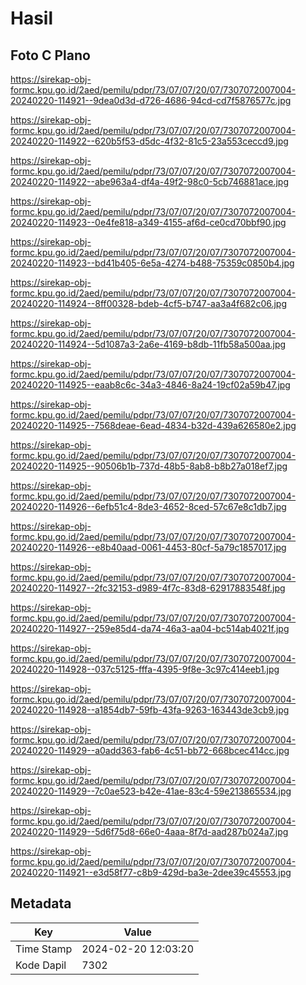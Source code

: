 # Hasil

## Foto C Plano

https://sirekap-obj-formc.kpu.go.id/2aed/pemilu/pdpr/73/07/07/20/07/7307072007004-20240220-114921--9dea0d3d-d726-4686-94cd-cd7f5876577c.jpg

https://sirekap-obj-formc.kpu.go.id/2aed/pemilu/pdpr/73/07/07/20/07/7307072007004-20240220-114922--620b5f53-d5dc-4f32-81c5-23a553ceccd9.jpg

https://sirekap-obj-formc.kpu.go.id/2aed/pemilu/pdpr/73/07/07/20/07/7307072007004-20240220-114922--abe963a4-df4a-49f2-98c0-5cb746881ace.jpg

https://sirekap-obj-formc.kpu.go.id/2aed/pemilu/pdpr/73/07/07/20/07/7307072007004-20240220-114923--0e4fe818-a349-4155-af6d-ce0cd70bbf90.jpg

https://sirekap-obj-formc.kpu.go.id/2aed/pemilu/pdpr/73/07/07/20/07/7307072007004-20240220-114923--bd41b405-6e5a-4274-b488-75359c0850b4.jpg

https://sirekap-obj-formc.kpu.go.id/2aed/pemilu/pdpr/73/07/07/20/07/7307072007004-20240220-114924--8ff00328-bdeb-4cf5-b747-aa3a4f682c06.jpg

https://sirekap-obj-formc.kpu.go.id/2aed/pemilu/pdpr/73/07/07/20/07/7307072007004-20240220-114924--5d1087a3-2a6e-4169-b8db-11fb58a500aa.jpg

https://sirekap-obj-formc.kpu.go.id/2aed/pemilu/pdpr/73/07/07/20/07/7307072007004-20240220-114925--eaab8c6c-34a3-4846-8a24-19cf02a59b47.jpg

https://sirekap-obj-formc.kpu.go.id/2aed/pemilu/pdpr/73/07/07/20/07/7307072007004-20240220-114925--7568deae-6ead-4834-b32d-439a626580e2.jpg

https://sirekap-obj-formc.kpu.go.id/2aed/pemilu/pdpr/73/07/07/20/07/7307072007004-20240220-114925--90506b1b-737d-48b5-8ab8-b8b27a018ef7.jpg

https://sirekap-obj-formc.kpu.go.id/2aed/pemilu/pdpr/73/07/07/20/07/7307072007004-20240220-114926--6efb51c4-8de3-4652-8ced-57c67e8c1db7.jpg

https://sirekap-obj-formc.kpu.go.id/2aed/pemilu/pdpr/73/07/07/20/07/7307072007004-20240220-114926--e8b40aad-0061-4453-80cf-5a79c1857017.jpg

https://sirekap-obj-formc.kpu.go.id/2aed/pemilu/pdpr/73/07/07/20/07/7307072007004-20240220-114927--2fc32153-d989-4f7c-83d8-62917883548f.jpg

https://sirekap-obj-formc.kpu.go.id/2aed/pemilu/pdpr/73/07/07/20/07/7307072007004-20240220-114927--259e85d4-da74-46a3-aa04-bc514ab4021f.jpg

https://sirekap-obj-formc.kpu.go.id/2aed/pemilu/pdpr/73/07/07/20/07/7307072007004-20240220-114928--037c5125-fffa-4395-9f8e-3c97c414eeb1.jpg

https://sirekap-obj-formc.kpu.go.id/2aed/pemilu/pdpr/73/07/07/20/07/7307072007004-20240220-114928--a1854db7-59fb-43fa-9263-163443de3cb9.jpg

https://sirekap-obj-formc.kpu.go.id/2aed/pemilu/pdpr/73/07/07/20/07/7307072007004-20240220-114929--a0add363-fab6-4c51-bb72-668bcec414cc.jpg

https://sirekap-obj-formc.kpu.go.id/2aed/pemilu/pdpr/73/07/07/20/07/7307072007004-20240220-114929--7c0ae523-b42e-41ae-83c4-59e213865534.jpg

https://sirekap-obj-formc.kpu.go.id/2aed/pemilu/pdpr/73/07/07/20/07/7307072007004-20240220-114929--5d6f75d8-66e0-4aaa-8f7d-aad287b024a7.jpg

https://sirekap-obj-formc.kpu.go.id/2aed/pemilu/pdpr/73/07/07/20/07/7307072007004-20240220-114921--e3d58f77-c8b9-429d-ba3e-2dee39c45553.jpg


## Metadata

| Key        | Value               |
| ---------- | ------------------- |
| Time Stamp | 2024-02-20 12:03:20 |
| Kode Dapil | 7302                |



